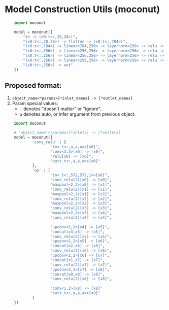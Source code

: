 # Model Construction Utils (moconut)

```Python
    import moconut

    model = moconut([
        "in -> (x0:t<:,28,28>)",
        "(x0:t<:,28,28>) -> flatten -> (x0:t<:,784>)",
        "(x0:t<:,784>) -> linear<784,256> -> layernorm<256> -> relu -> (x0:t<:,256>)",
        "(x0:t<:,256>) -> linear<256,256> -> layernorm<256> -> relu -> (x0:t<:,256>)",
        "(x0:t<:,256>) -> linear<256,256> -> layernorm<256> -> relu -> (x0:t<:,256>)",
        "(x0:t<:,256>) -> linear<256,256> -> layernorm<256> -> relu -> (x0:t<:,256>)",
        "(x0:t<:,256>) -> out"
    ])
```

## Proposed format:
1. ```object_name<*params>[*inlet_names] -> [*outlet_names]```
2. Param special values:
	- `:` denotes "doesn't matter" or "ignore".
	- `a` denotes auto, or infer argument from previous object.

```Python
	import moconut
	
	# 'object_name'<*params>[*inlets] -> [*outlets]
	model = moconut({
			'conv_relu' : [
					"in<_t<:,a,a,a>>[x0]",
					"conv<3,3>[x0] -> [x0]",
					"relu[x0] -> [x0]",
					"out<_t<:,a,a,a>>[x0]"
			],
			'op' : [
					"in<_t<:,572,572,1>>[x0]",
					"conv_relu(2)[x0] -> [x0]",
					"maxpool<2,2>[x0] -> [x1]",
					"conv_relu(2)[x1] -> [x1]",
					"maxpool<2,2>[x1] -> [x2]",
					"conv_relu(2)[x2] -> [x2]",
					"maxpool<2,2>[x2] -> [x3]",
					"conv_relu(2)[x3] -> [x3]",
					"maxpool<2,2>[x3] -> [x4]",
					"conv_relu(2)[x4] -> [x4]",
					
					"upconv<2,2>[x4] -> [x5]",
					"concat[x3,x5] -> [x5]",
					"conv_relu(2)[x5] -> [x5]",
					"upconv<2,2>[x5] -> [x6]",
					"concat[x2,x6] -> [x6]",
					"conv_relu(2)[x6] -> [x6]",
					"upconv<2,2>[x6] -> [x7]",
					"concat[x1,x7] -> [x7]",
					"conv_relu(2)[x7] -> [x7]",
					"upconv<2,2>[x7] -> [x8]",
					"concat[x0,x8] -> [x8]",
					"conv_relu(2)[x8] -> [x8]",
					
					"conv<1,1>[x8] -> [x8]"
					"out<_t<:,a,a,a>>[x8]"
			]
	})
```

